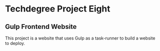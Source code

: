 # Techdegree Project Eight
## Gulp Frontend Website

This project is a website that uses Gulp as a task-runner to build a website to deploy.
